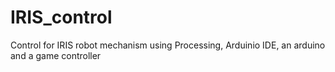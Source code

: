# IRIS_control
Control for IRIS robot mechanism using Processing, Arduinio IDE, an arduino and a game controller
